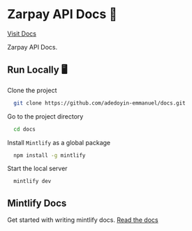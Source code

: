 # Zarpay API Docs 🚀

[Visit Docs](https://zarpay.mintlify.app)

Zarpay API Docs.

## Run Locally 🖥️

Clone the project

```bash
  git clone https://github.com/adedoyin-emmanuel/docs.git

```

Go to the project directory

```bash
  cd docs
```

Install `Mintlify` as a global package

```bash
  npm install -g mintlify
```

Start the local server

```bash
  mintlify dev
```

## Mintlify Docs

Get started with writing mintlify docs. [Read the docs](https://mintlify.com/docs/)

